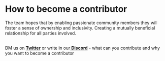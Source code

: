 # How to become a contributor

The team hopes that by enabling passionate community members they will foster a sense of ownership and inclusivity. Creating a mutually beneficial relationship for all parties involved.

\
DM us on [**Twitter**](https://twitter.com/AllDomains\_) or write in our[ **Discord**](https://discord.gg/Rcrqhs7Bja) - what can you contribute and why you want to become a contributor

